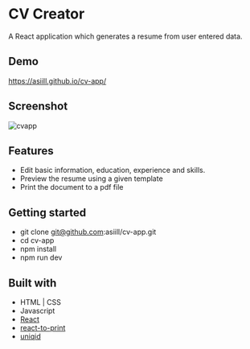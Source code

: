 # CV Creator
A React application which generates a resume from user entered data.

## Demo
https://asiill.github.io/cv-app/

## Screenshot
![cvapp](https://github.com/asiill/cv-app/assets/9745019/54431cc1-eced-46bd-a580-422dcc7d8865)

## Features
* Edit basic information, education, experience and skills.
* Preview the resume using a given template
* Print the document to a pdf file

## Getting started
* git clone git@github.com:asiill/cv-app.git
* cd cv-app
* npm install
* npm run dev

## Built with
* HTML | CSS
* Javascript
* [React](https://react.dev/)
* [react-to-print](https://www.npmjs.com/package/react-to-print)
* [uniqid](https://www.npmjs.com/package/uniqid)


